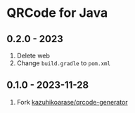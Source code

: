 # QRCode for Java

## 0.2.0 - 2023

1. Delete web
2. Change `build.gradle` to `pom.xml`

## 0.1.0 - 2023-11-28

1. Fork [kazuhikoarase/qrcode-generator](https://github.com/kazuhikoarase/qrcode-generator)
